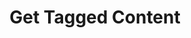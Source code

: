 ---
title: Get Tagged Content
excerpt: |-
  List of tagged contents.

  Required scopes:
  + **read**
api:
  file: forum.json
  operationId: Tags.Get
hidden: false
---